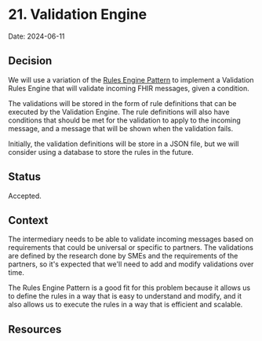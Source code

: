 # 21. Validation Engine

Date: 2024-06-11

## Decision

We will use a variation of the [Rules Engine Pattern](https://deviq.com/design-patterns/rules-engine-pattern) to implement a Validation Rules Engine that will validate incoming FHIR messages, given a condition.

The validations will be stored in the form of rule definitions that can be executed by the Validation Engine. The rule definitions will also have conditions that should be met for the validation to apply to the incoming message, and a message that will be shown when the validation fails.

Initially, the validation definitions will be store in a JSON file, but we will consider using a database to store the rules in the future.

## Status

Accepted.

## Context

The intermediary needs to be able to validate incoming messages based on requirements that could be universal or specific to partners. The validations are defined by the research done by SMEs and the requirements of the partners, so it's expected that we'll need to add and modify validations over time.

The Rules Engine Pattern is a good fit for this problem because it allows us to define the rules in a way that is easy to understand and modify, and it also allows us to execute the rules in a way that is efficient and scalable.

## Resources
